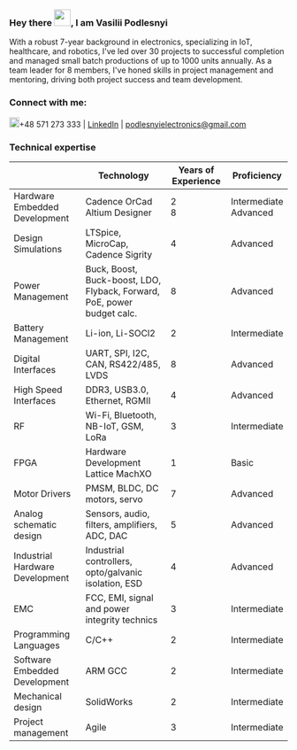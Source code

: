 ### Hey there <img src="https://github.com/VasiliyPodlesniy/PhotoForRepositories/blob/master/hiy.gif" width="30px">, I am Vasilii Podlesnyi  

With a robust 7-year background in electronics, specializing in IoT, healthcare, and robotics, I've led over 30 projects to successful completion and managed small batch productions of up to 1000 units annually. As a team leader for 8 members, I've honed skills in project management and mentoring, driving both project success and team development.

### Connect with me: 

<img src="https://github.com/VasiliyPodlesniy/PhotoForRepositories/blob/master/whatsapp1.png" width="18px">+48 571 273 333 | [LinkedIn] | podlesnyielectronics@gmail.com

### Technical expertise
|| Technology | Years of Experience | Proficiency
|--|--|--|--|
| Hardware Embedded Development | Cadence OrCad<br>Altium Designer</br> | 2<br>8</br> | Intermediate<br>Advanced</br> |
| Design Simulations | LTSpice, MicroCap, Cadence Sigrity  | 4 | Advanced |
| Power Management | Buck, Boost, Buck-boost, LDO, Flyback, Forward, PoE, power budget calc. | 8 | Advanced |
| Battery Management | Li-ion, Li-SOCl2 | 2 | Intermediate |
| Digital Interfaces | UART, SPI, I2C, CAN, RS422/485, LVDS | 8 | Advanced |
| High Speed Interfaces | DDR3, USB3.0, Ethernet, RGMII | 4 | Advanced |
| RF | Wi-Fi, Bluetooth, NB-IoT, GSM, LoRa | 3 | Intermediate |
| FPGA | Hardware Development Lattice MachXO | 1 | Basic |
| Motor Drivers | PMSM, BLDC, DC motors, servo | 7 | Advanced |
| Analog schematic design | Sensors, audio, filters, amplifiers, ADC, DAC | 5 | Advanced |
| Industrial Hardware Development | Industrial controllers, opto/galvanic isolation, ESD | 4 | Advanced |
| EMC | FCC, EMI, signal and power integrity technics | 3 | Intermediate |
| Programming Languages | C/C++ | 2 | Intermediate |
| Software Embedded Development | ARM GCC | 2 | Intermediate |
| Mechanical design | SolidWorks | 2 | Intermediate |
| Project management | Agile | 3 | Intermediate |

[Website]: https://vpodlesniy1996.wixsite.com/mysite-12 
[Youtube]: https://www.youtube.com/channel/UCoNTV8hdYqtWGnWhq0Xz1Yw
[LinkedIn]: https://www.linkedin.com/in/vpodlesnyi
